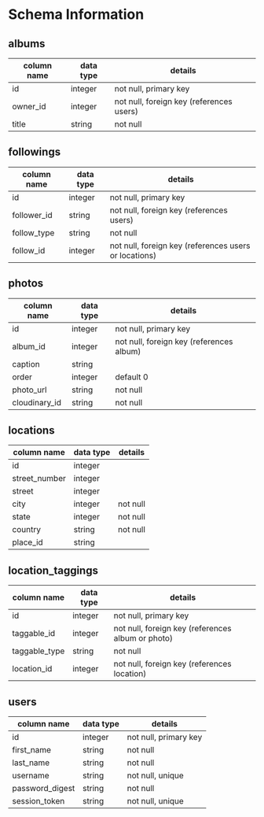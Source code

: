 # Schema Information

## albums
column name | data type | details
------------|-----------|-----------------------
id          | integer   | not null, primary key
owner_id    | integer   | not null, foreign key (references users)
title       | string    | not null

## followings
column name | data type | details
------------|-----------|-----------------------
id          | integer   | not null, primary key
follower_id | string    | not null, foreign key (references users)
follow_type | string    | not null
follow_id   | integer   | not null, foreign key (references users or locations)

## photos
column name | data type | details
------------|-----------|-----------------------
id          | integer   | not null, primary key
album_id    | integer   | not null, foreign key (references album)
caption     | string    |
order       | integer   | default 0
photo_url   | string    | not null
cloudinary_id| string   | not null

## locations
column name | data type | details
------------|-----------|-----------------------
id          | integer   |
street_number| integer   |
street      | integer   |
city        | integer   | not null
state       | integer   | not null
country     | string    | not null
place_id    | string    |

## location_taggings
column name | data type | details
------------|-----------|-----------------------
id          | integer   | not null, primary key
taggable_id | integer   | not null, foreign key (references album or photo)
taggable_type| string   | not null
location_id | integer   | not null, foreign key (references location)

## users
column name     | data type | details
----------------|-----------|-----------------------
id              | integer   | not null, primary key
first_name      | string    | not null
last_name       | string    | not null
username        | string    | not null, unique
password_digest | string    | not null
session_token   | string    | not null, unique
